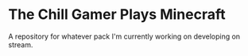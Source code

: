 # The Chill Gamer Plays Minecraft

A repository for whatever pack I'm currently working on developing on stream.  
